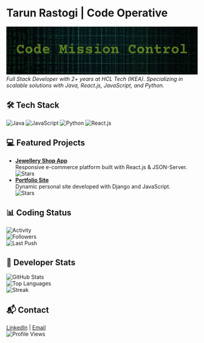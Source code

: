 # Tarun Rastogi | Code Operative
[![Code Mission Control](https://github.com/voidCrest-mayur/voidCrest-mayur/blob/main/assets/banner.png)](https://github.com/voidCrest-mayur)  
*Full Stack Developer with 2+ years at HCL Tech (IKEA). Specializing in scalable solutions with Java, React.js, JavaScript, and Python.*

## 🛠️ Tech Stack
![Java](https://img.shields.io/badge/-Java-4B5320?style=flat-square&logo=java&color=4B5320) 
![JavaScript](https://img.shields.io/badge/-JavaScript-4B5320?style=flat-square&logo=javascript&color=4B5320) 
![Python](https://img.shields.io/badge/-Python-4B5320?style=flat-square&logo=python&color=4B5320)
![React.js](https://img.shields.io/badge/-React.js-4B5320?style=flat-square&logo=react&color=4B5320) 

## 💻 Featured Projects
- **[Jewellery Shop App](https://github.com/voidCrest-mayur/jewellery-shop)**  
  Responsive e-commerce platform built with React.js & JSON-Server.  
  ![Stars](https://img.shields.io/github/stars/voidCrest-mayur/jewellery-shop?style=social&label=Stars&color=6B8E23)
- **[Portfolio Site](https://github.com/voidCrest-mayur/portfolio)**  
  Dynamic personal site developed with Django and JavaScript.  
  ![Stars](https://img.shields.io/github/stars/voidCrest-mayur/portfolio?style=social&label=Stars&color=6B8E23)

## 📊 Coding Status
![Activity](https://img.shields.io/github/commit-activity/w/voidCrest-mayur/voidCrest-mayur?style=flat-square&label=Commits&color=6B8E23)  
![Followers](https://img.shields.io/github/followers/voidCrest-mayur?style=flat-square&label=Followers&color=6B8E23)  
![Last Push](https://img.shields.io/github/last-commit/voidCrest-mayur/voidCrest-mayur?style=flat-square&label=Last+Push&color=6B8E23)

## 🔧 Developer Stats
![GitHub Stats](https://github-readme-stats.vercel.app/api?username=voidCrest-mayur&show_icons=true&theme=merko&hide_border=true&bg_color=1A2B34&title_color=6B8E23&text_color=9ACD32&icon_color=6B8E23)  
![Top Languages](https://github-readme-stats.vercel.app/api/top-langs/?username=voidCrest-mayur&layout=compact&theme=merko&hide_border=true&bg_color=1A2B34&title_color=6B8E23&text_color=9ACD32&icon_color=6B8E23)  
![Streak](https://github-readme-streak-stats.herokuapp.com/?user=voidCrest-mayur&theme=merko&hide_border=true&background=1A2B34&stroke=6B8E23&ring=6B8E23&fire=6B8E23&currStreakNum=9ACD32&sideNums=9ACD32&currStreakLabel=6B8E23&sideLabels=6B8E23&dates=9ACD32)

## 📬 Contact
[LinkedIn](https://linkedin.com/in/tarunrastogi) | [Email](mailto:rastogitarun9@gmail.com)  
![Profile Views](https://komarev.com/ghpvc/?username=voidCrest-mayur&color=6B8E23&label=Views)
